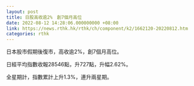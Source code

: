 ```yaml
---
layout: post
title: 日股高收逾2%　創7個月高位
date: 2022-08-12 14:28:06.000000000 +08:00
link: https://news.rthk.hk/rthk/ch/component/k2/1662120-20220812.htm
categories: rthk
---
```


日本股市假期後復市，高收逾2%，創7個月高位。

日經平均指數收報28546點，升727點，升幅2.62%。 

全星期計，指數累計上升1.3%，連升兩星期。
